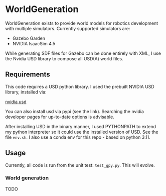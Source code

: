 # WorldGeneration

WorldGeneration exists to provide world models for robotics development with multiple simulators. Currently supported simulators are:

- Gazebo Garden
- NVIDIA IsaacSim 4.5

While generating SDF files for Gazebo can be done entirely with XML, I use the Nvidia USD library to compose all USD(A) world files.

## Requirements

This code requires a USD python library. I used the prebuilt NVIDIA USD library, installed via:

[nvidia usd](https://developer.nvidia.com/usd?sortBy=developer_learning_library%2Fsort%2Ffeatured_in.usd_resources%3Adesc%2Ctitle%3Aasc&hitsPerPage=6)

You can also install usd via pypi (see the link). Searching the nvidia developer pages for up-to-date options is advisable.

After installing USD in the binary manner, I used PYTHONPATH to extend my python interpreter so it could use the installed version of USD. See the file `env.sh`. I also use a conda env for this repo - based on python 3.11.

## Usage

Currently, all code is run from the unit test: `test_gpy.py`. This will evolve.

### World generation

TODO

